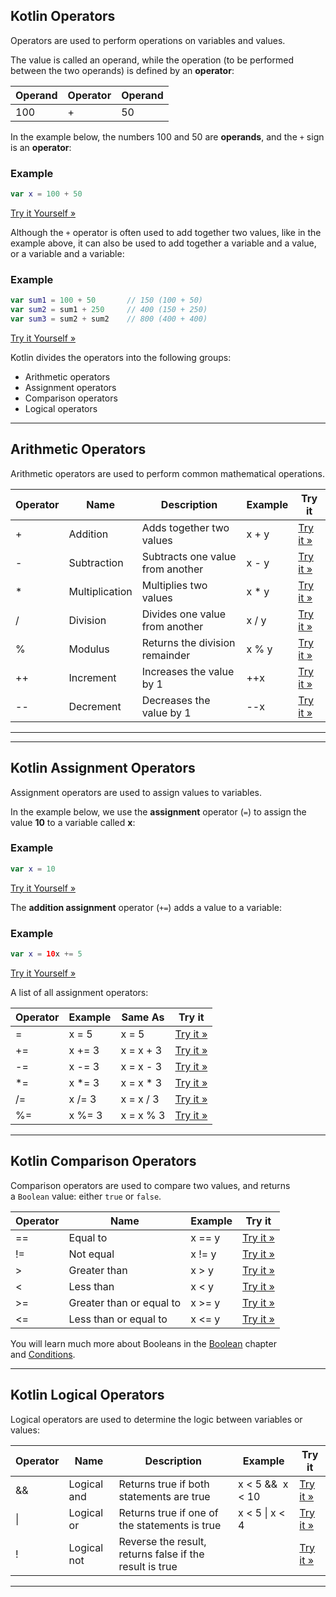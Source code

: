 
## Kotlin Operators

Operators are used to perform operations on variables and values.

The value is called an operand, while the operation (to be performed between the two operands) is defined by an **operator**:

|Operand|Operator|Operand|
|---|---|---|
|100|+|50|

In the example below, the numbers 100 and 50 are **operands**, and the `+` sign is an **operator**:

### Example

```kotlin
var x = 100 + 50
```

[Try it Yourself »](https://www.w3schools.com/kotlin/trykotlin.php?filename=demo_oper)

Although the `+` operator is often used to add together two values, like in the example above, it can also be used to add together a variable and a value, or a variable and a variable:

### Example

```kotlin
var sum1 = 100 + 50       // 150 (100 + 50)
var sum2 = sum1 + 250     // 400 (150 + 250)
var sum3 = sum2 + sum2    // 800 (400 + 400)
```

[Try it Yourself »](https://www.w3schools.com/kotlin/trykotlin.php?filename=demo_oper2)

Kotlin divides the operators into the following groups:

- Arithmetic operators
- Assignment operators
- Comparison operators
- Logical operators

---

## Arithmetic Operators

Arithmetic operators are used to perform common mathematical operations.

|Operator|Name|Description|Example|Try it|
|---|---|---|---|---|
|+|Addition|Adds together two values|x + y|[Try it »](https://www.w3schools.com/kotlin/trykotlin.php?filename=demo_oper_add)|
|-|Subtraction|Subtracts one value from another|x - y|[Try it »](https://www.w3schools.com/kotlin/trykotlin.php?filename=demo_oper_sub)|
|*|Multiplication|Multiplies two values|x * y|[Try it »](https://www.w3schools.com/kotlin/trykotlin.php?filename=demo_oper_mult)|
|/|Division|Divides one value from another|x / y|[Try it »](https://www.w3schools.com/kotlin/trykotlin.php?filename=demo_oper_div)|
|%|Modulus|Returns the division remainder|x % y|[Try it »](https://www.w3schools.com/kotlin/trykotlin.php?filename=demo_oper_mod)|
|++|Increment|Increases the value by 1|++x|[Try it »](https://www.w3schools.com/kotlin/trykotlin.php?filename=demo_oper_inc)|
|--|Decrement|Decreases the value by 1|--x|[Try it »](https://www.w3schools.com/kotlin/trykotlin.php?filename=demo_oper_dec)|

---

---

## Kotlin Assignment Operators

Assignment operators are used to assign values to variables.

In the example below, we use the **assignment** operator (`=`) to assign the value **10** to a variable called **x**:

### Example

```kotlin
var x = 10
```

[Try it Yourself »](https://www.w3schools.com/kotlin/trykotlin.php?filename=demo_oper_assignment1)

The **addition assignment** operator (`+=`) adds a value to a variable:

### Example

```kotlin
var x = 10x += 5
```

[Try it Yourself »](https://www.w3schools.com/kotlin/trykotlin.php?filename=demo_oper_assignment2)

A list of all assignment operators:

|Operator|Example|Same As|Try it|
|---|---|---|---|
|=|x = 5|x = 5|[Try it »](https://www.w3schools.com/kotlin/trykotlin.php?filename=demo_oper_ass1)|
|+=|x += 3|x = x + 3|[Try it »](https://www.w3schools.com/kotlin/trykotlin.php?filename=demo_oper_ass2)|
|-=|x -= 3|x = x - 3|[Try it »](https://www.w3schools.com/kotlin/trykotlin.php?filename=demo_oper_ass3)|
|*=|x *= 3|x = x * 3|[Try it »](https://www.w3schools.com/kotlin/trykotlin.php?filename=demo_oper_ass4)|
|/=|x /= 3|x = x / 3|[Try it »](https://www.w3schools.com/kotlin/trykotlin.php?filename=demo_oper_ass5)|
|%=|x %= 3|x = x % 3|[Try it »](https://www.w3schools.com/kotlin/trykotlin.php?filename=demo_oper_ass6)|

---

## Kotlin Comparison Operators

Comparison operators are used to compare two values, and returns a `Boolean` value: either `true` or `false`.

|Operator|Name|Example|Try it|
|---|---|---|---|
|==|Equal to|x == y|[Try it »](https://www.w3schools.com/kotlin/trykotlin.php?filename=demo_oper_compare1)|
|!=|Not equal|x != y|[Try it »](https://www.w3schools.com/kotlin/trykotlin.php?filename=demo_oper_compare2)|
|>|Greater than|x > y|[Try it »](https://www.w3schools.com/kotlin/trykotlin.php?filename=demo_oper_compare3)|
|<|Less than|x < y|[Try it »](https://www.w3schools.com/kotlin/trykotlin.php?filename=demo_oper_compare4)|
|>=|Greater than or equal to|x >= y|[Try it »](https://www.w3schools.com/kotlin/trykotlin.php?filename=demo_oper_compare5)|
|<=|Less than or equal to|x <= y|[Try it »](https://www.w3schools.com/kotlin/trykotlin.php?filename=demo_oper_compare6)|

You will learn much more about Booleans in the [Boolean](https://www.w3schools.com/kotlin/kotlin_booleans.php) chapter and [Conditions](https://www.w3schools.com/kotlin/kotlin_conditions.php).

---

## Kotlin Logical Operators

Logical operators are used to determine the logic between variables or values:

|Operator|Name|Description|Example|Try it|
|---|---|---|---|---|
|&&|Logical and|Returns true if both statements are true|x < 5 &&  x < 10|[Try it »](https://www.w3schools.com/kotlin/trykotlin.php?filename=demo_oper_logical1)|
|\||Logical or|Returns true if one of the statements is true|x < 5 \| x < 4|[Try it »](https://www.w3schools.com/kotlin/trykotlin.php?filename=demo_oper_logical2)|
|!|Logical not|Reverse the result, returns false if the result is true||[Try it »](https://www.w3schools.com/kotlin/trykotlin.php?filename=demo_oper_logical3)|

---